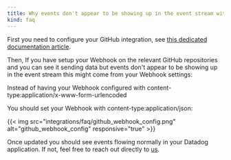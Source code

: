 ```yaml
---
title: Why events don't appear to be showing up in the event stream with my github integration ?
kind: faq
---
```


First you need to configure your GitHub integration, see [this dedicated documentation article][1].

Then, If you have setup your Webhook on the relevant GitHub repositories and you can see it sending data but events don't appear to be showing up in the event stream this might come from your Webhook settings:

Instead of having your Webhook configured with content-type:application/x-www-form-urlencoded

You should set your Webhook with content-type:application/json:

{{< img src="integrations/faq/github_webhook_config.png" alt="github_webhook_config" responsive="true" >}}

Once updated you should see events flowing normally in your Datadog application. If not, feel free to reach out directly to [us][2].

[1]: /integrations/github
[2]: /help
